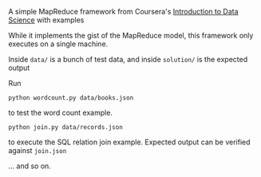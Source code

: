 A simple MapReduce framework from Coursera's [Introduction to Data Science](https://class.coursera.org/datasci-001/class/index) with examples   

While it implements the gist of the MapReduce model, this framework only executes on a single machine.   

Inside ``data/`` is a bunch of test data, and inside ``solution/`` is the expected output 

Run    

    python wordcount.py data/books.json    

to test the word count example.    

    python join.py data/records.json    

to execute the SQL relation join example. Expected output can be verified against ``join.json``    

... and so on. 